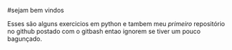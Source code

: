 #sejam bem vindos 

Esses são alguns exercicios em python e tambem meu *primeiro* repositório no github postado com o gitbash entao ignorem se tiver um pouco bagunçado.